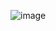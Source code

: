![image](https://github.com/shahbazalamjobs/React-Learning/assets/125631878/c659d3be-07df-4d95-b923-90f849645054)


